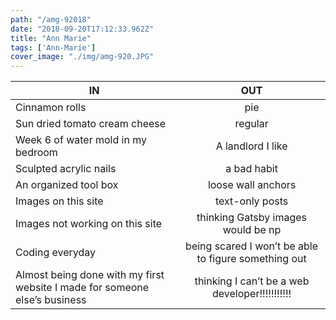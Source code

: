 ```yaml
---
path: "/amg-92018"
date: "2018-09-20T17:12:33.962Z"
title: "Ann Marie"
tags: ['Ann-Marie']
cover_image: "./img/amg-920.JPG"
---
```


| IN            | OUT           | 
| ------------- |:-------------:| 
Cinnamon rolls | pie
Sun dried tomato cream cheese | regular 
Week 6 of water mold in my bedroom | A landlord I like 
Sculpted acrylic nails | a bad habit 
An organized tool box | loose wall anchors 
Images on this site | text-only posts
Images not working on this site | thinking Gatsby images would be np
Coding everyday | being scared I won’t be able to figure something out 
Almost being done with my first website I made for someone else’s business | thinking I can’t be a web developer!!!!!!!!!!!
